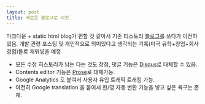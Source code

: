 ```yaml
---
layout: post
title: 새로운 블로그로 이전
---
```


마크다운 + static html blog가 편할 것 같아서 기존 티스토리 [블로그](http://fist0512.tistory.com)를 쓰다가 이전하였음. 개발 관련 포스팅 및 개인적으로 의미있다고 생각되는 기록(미국 유학+창업+회사 경험)들로 채워넣을 예정

* 모든 수정 히스토리가 남는 다는 것도 장점, 댓글 기능은 [Disqus](https://disqus.com/home/)로 대체할 수 있음.
* Contents editor 기능은 [Prose](http://prose.io/#about)로 대체가능. 
* Google Analytics 도 붙여서 사용자 유입 트래픽 트래킹 가능.
* 여전히 Google translation 을 붙여서 한/영 자동 변환 기능을 넣고 싶은 욕구는 존재. 
